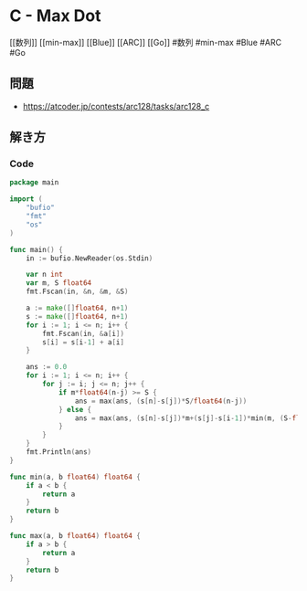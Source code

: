 # C - Max Dot
[[数列]] [[min-max]] [[Blue]] [[ARC]] [[Go]]
#数列 #min-max #Blue #ARC #Go 

## 問題
- https://atcoder.jp/contests/arc128/tasks/arc128_c

## 解き方
### Code
```go
package main

import (
	"bufio"
	"fmt"
	"os"
)

func main() {
	in := bufio.NewReader(os.Stdin)

	var n int
	var m, S float64
	fmt.Fscan(in, &n, &m, &S)

	a := make([]float64, n+1)
	s := make([]float64, n+1)
	for i := 1; i <= n; i++ {
		fmt.Fscan(in, &a[i])
		s[i] = s[i-1] + a[i]
	}

	ans := 0.0
	for i := 1; i <= n; i++ {
		for j := i; j <= n; j++ {
			if m*float64(n-j) >= S {
				ans = max(ans, (s[n]-s[j])*S/float64(n-j))
			} else {
				ans = max(ans, (s[n]-s[j])*m+(s[j]-s[i-1])*min(m, (S-float64(n-j)*m)/float64(j-i+1)))
			}
		}
	}
	fmt.Println(ans)
}

func min(a, b float64) float64 {
	if a < b {
		return a
	}
	return b
}

func max(a, b float64) float64 {
	if a > b {
		return a
	}
	return b
}
```